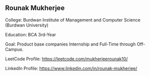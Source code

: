 
## Rounak Mukherjee

College: Burdwan Institute of Management and Computer Science (Burdwan University)

Education: BCA 3rd-Year

Goal: Product base companies Internship and Full-Time through Off-Campus.  

LeetCode Profile: https://leetcode.com/mukherjeerounak10/

LinkedIn Profile: https://www.linkedin.com/in/rounak-mukherjee/

